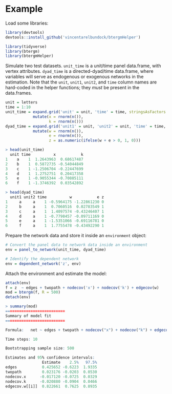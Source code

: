 # Example

Load some libraries:

```R
library(devtools)
devtools::install_github('vincentarelbundock/btergmHelper')

library(tidyverse)
library(btergm)
library(btergmHelper)
```

Simulate two test datasets. `unit_time` is a unit/time panel data.frame, with vertex attributes. `dyad_time` is a directed-dyad/time data.frame, where variables will serve as endogenous or exogenous networks in the estimation. Note that the `unit`, `unit1`, `unit2`, and `time` column names are hard-coded in the helper functions; they *must* be present in the data.frames.

```R
unit = letters
time = 1:10
unit_time = expand.grid('unit' = unit, 'time' = time, stringsAsFactors = FALSE) %>% 
            mutate(x = rnorm(n()),
                   k = rnorm(n()))
dyad_time = expand.grid('unit1' = unit, 'unit2' = unit, 'time' = time, stringsAsFactors = FALSE) %>%
            mutate(w = rnorm(n()),
                   e = rnorm(n()),
                   z = as.numeric(ifelse(w + e > 0, 1, 0)))

> head(unit_time)
  unit time          x           k
1    a    1  1.2643963  0.68617487
2    b    1  0.5872735 -0.54044849
3    c    1 -1.2506704 -0.22447699
4    d    1  1.2752751  0.20417358
5    e    1 -0.9055344 -0.70885111
6    f    1 -1.3746392  0.03542892

> head(dyad_time)
  unit1 unit2 time          w           e z
1     a     a    1 -0.5964175 -1.22861230 0
2     b     a    1  0.7060516  0.02783549 1
3     c     a    1  1.4097574 -0.43246407 1
4     d     a    1 -0.7798457 -0.09711169 0
5     e     a    1 -1.5351066 -0.69116781 0
6     f     a    1  1.7755478 -0.43492290 1
```

Prepare the network data and store it inside an `environment` object:

```R
# Convert the panel data to network data inside an environment
env = panel_to_network(unit_time, dyad_time)

# Identify the dependent network
env = dependent_network('z', env)
```

Attach the environment and estimate the model:

```R
attach(env)
f = z  ~ edges + twopath + nodecov('x') + nodecov('k') + edgecov(w)
mod = btergm(f, R = 500)
detach(env)

> summary(mod)
==========================
Summary of model fit
==========================

Formula:   net ~ edges + twopath + nodecov("x") + nodecov("k") + edgecov(w) 

Time steps: 10 

Bootstrapping sample size: 500 

Estimates and 95% confidence intervals:
                Estimate    2.5%   97.5%
edges           0.425652 -0.6223  1.9335
twopath         0.023176 -0.0203  0.0530
nodecov.x      -0.017120 -0.0725  0.0329
nodecov.k      -0.020880 -0.0904  0.0466
edgecov.w[[i]]  0.822661  0.7625  0.8935
```
